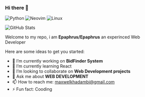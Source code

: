### Hi there 👋

![Python](https://img.shields.io/badge/-Python-3776AB?style=flat&logo=python&logoColor=white)
![Neovim](https://img.shields.io/badge/-Neovim-57A143?style=flat&logo=neovim&logoColor=white)
![Linux](https://img.shields.io/badge/-Linux-FCC624?style=flat&logo=linux&logoColor=black)

![GitHub Stats](https://github-readme-stats.vercel.app/api?username=yourusername&show_icons=true&theme=tokyonight)

Welcome to my repo, i am  **Epaphrus/Epaphrus** an experinced Web Developer <!-- is a ✨ _special_ ✨ repository because its `README.md` (this file) appears on your GitHub profile.  -->

Here are some ideas to get you started:

- 🔭 I’m currently working on **BidFinder System**
- 🌱 I’m currently learning React
- 👯 I’m looking to collaborate on **Web Development projects**
- 💬 Ask me about **WEB DEVELOPMENT**
- 📫 How to reach me: maxwelkhadambi@gmail.com
- ⚡ Fun fact: Cooding
<!-- - 😄 Pronouns: ... -->
<!-- - 🤔 I’m looking for help with ... -->

